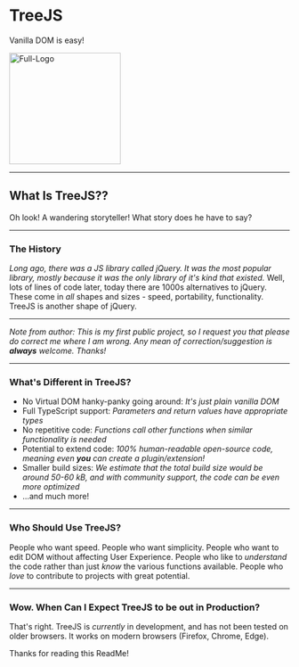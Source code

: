 # TreeJS

Vanilla DOM is easy!

<img src="https://i.ibb.co/y6mWd0x/Full-Logo.png" alt="Full-Logo" border="0" width="200">

---

## What Is TreeJS??

Oh look! A wandering storyteller! What story does he have to say?

---

### The History

_Long ago, there was a JS library called jQuery. It was the most popular library, mostly because it was the only library of it's kind that existed._
Well, lots of lines of code later, today there are 1000s alternatives to jQuery. These come in _all_ shapes and sizes - speed, portability, functionality. TreeJS is another shape of jQuery.

---

_Note from author: This is my first public project, so I request you that please do correct me where I am wrong. Any mean of correction/suggestion is **always** welcome. Thanks!_

---

### What's Different in TreeJS?

- No Virtual DOM hanky-panky going around: _It's just plain vanilla DOM_
- Full TypeScript support: _Parameters and return values have appropriate types_
- No repetitive code: _Functions call other functions when similar functionality is needed_
- Potential to extend code: _100% human-readable open-source code, meaning even **you** can create a plugin/extension!_
- Smaller build sizes: _We estimate that the total build size would be around 50-60 kB, and with community support, the code can be even more optimized_
- ...and much more!

---

### Who Should Use TreeJS?

People who want speed. People who want simplicity. People who want to edit DOM without affecting User Experience. People who like to _understand_ the code rather than just _know_ the various functions available. People who _love_ to contribute to projects with great potential.

---

### Wow. When Can I Expect TreeJS to be out in Production?

That's right. TreeJS is _currently_ in development, and has not been tested on older browsers. It works on modern browsers (Firefox, Chrome, Edge).

Thanks for reading this ReadMe!
